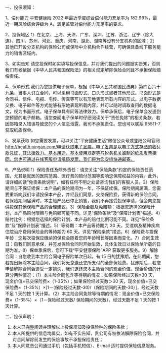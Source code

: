 一、投保须知：

1、偿付能力 平安健康险 2022 年最近季度综合偿付能力充足率为 182.99%，最近一期风险综合评级为 A，满足监管对偿付能力充足率的要求。

2、投保地区 1）在北京、上海、天津、广东、深圳、江苏、浙江、辽宁（除大连）、四川、苏州、河北、重庆、河南、湖北、湖南等设有分支机构的区域；2）其他已开设分支机构的保险公司或保险中介机构合作经营，可确保具备线下服务能力的销售区域内。

3、如实告知 请您投保时如实填写投保信息，并对我们提出的问题据实告知，否则我们有权依据《中华人民共和国保险法》的相关规定解除保险合同且不承担保险赔偿责任。

4、保单形式 我们为您提供电子保单，根据《中华人民共和国民法典》第四百六十九条，当事人订立合同，可以采用书面形式、口头形式或者其他形式。书面形式是合同书、信件、电报、电传、传真等可以有形地表现所载内容的形式。以电子数据交换、电子邮件等方式能够有形地表现所载内容，并可以随时调取查用的数据电文，视为书面形式。电子保单具有同等法律效力。保单承保后，电子保单会发送到您预留的电子邮箱。请您查阅电子保单时仔细阅读关于“责任免除”的相关条款。若因邮箱录入错误导致您的个人信息泄露，我司不承担责任。您也可以联系 95511-7 获取纸质保单。

5、发票获取 如您需要发票，可以关注“平安健康生活”微信公众号或登陆公司官网 http://health.pingan.com/申请获取电子发票。电子发票是以电子方式存储的收付款凭证，其法律效力、基本用途、基本使用规定等与税务机关监制的纸质发票相同。您也可通过在线客服申请纸质发票，我们将为您安排快递邮寄。

6、产品说明 1）保险责任及除外责任：请您关注“保险条款”约定的保险责任范围，尤其是就医的医院范围、医疗费的赔付范围等影响您保障权益的内容。此外，请详细阅读“免责条款说明”，如有任何不明之处请咨询我们的客服人员。2）保险期间与不保证续保：本产品的保险期间为一年，不保证续保。保险期间届满，您需要重新向我们申请投保本产品，并经我们同意，交纳保险费，获得新的保险合同。若保险期间届满时，本主险产品已停止销售，我们不再接受投保申请，但会向您提供投保其他保险产品的合理建议。3）保险金额及免赔额：根据您选择的保险计划，本产品赔付限额与免赔额可能不同。详见“保险条款”及“保障计划表”描述。4）赔付比例：根据您选择的保险计划，本产品的赔付比例可能不同。详见“保险条款”及“保障计划表”描述。5）等待期：本产品等待期为 30 天，艾滋病及精神疾病住院治疗费用保险金的等待期为 60 天。详见“保险条款”描述。6）保险费与投保年龄：您每次投保应缴纳的保费会随着您的年龄增长等因素而变化。7）合同生效日：自我们同意承保，并签发保险合同时开始生效，具体生效日以保险单所载的日期为准。8）保单承保后，您可下载“平安健康保险”APP 获取更多服务。9）解除合同：自您收到本主险合同电子保险单次日起，有 15 日的犹豫期，在此期间，您若提出解除本主险合同，我们将无息退还您所支付的全部保险费。犹豫期后，若您申请解除合同会遭受一定损失，我们退还您本主险合同的现金价值。现金价值的计算分两种情况：（1）本主险合同包含等待期的情况：如果保险经过天数≤30 天，现金价值=已交保险费×（1-35%）；如果保险经过天数＞30 天，现金价值=已交保险费×（1-35%）×[1－(保险经过天数-30)/（保险期间的天数-30）]，经过天数不足 1 天的按 1 天计算。（2）本主险合同免除等待期的情况：现金价值=已交保险费×（1-35%）×（1－保险经过天数/ 保险期间的天数），经过天数不足 1 天的按 1 天计算。

二、投保声明：

1. 本人已完整阅读并理解以上投保须知及投保险种的保险条款；
2. 本人所提供的信息均属实，如有不实告知，贵公司有权依法解除保险合同，并对合同解除前发生的保险事故不承担保险责任；
3. 本人同意贵公司通过手机（包括手机短信）、E-mail 适时提供保险信息服务。